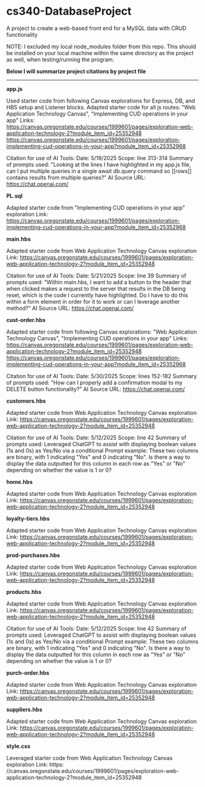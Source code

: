 # cs340-DatabaseProject
A project to create a web-based front end for a MySQL data with CRUD functionality

NOTE: I excluded my local node_modules folder from this repo. This should be installed on your local machine within the same directory as the project as well, when testing/running the program.

**Below I will summarize project citations by project file**

---

**app.js**

Used starter code from following Canvas explorations for Express, DB, and HBS setup and Listener blocks. Adapted starter code for all js routes: 
    "Web Application Technology Canvas",
    "Implementing CUD operations in your app"
Links: 
    https://canvas.oregonstate.edu/courses/1999601/pages/exploration-web-application-technology-2?module_item_id=25352948
    https://canvas.oregonstate.edu/courses/1999601/pages/exploration-implementing-cud-operations-in-your-app?module_item_id=25352968

Citation for use of AI Tools:
Date: 5/19/2025
Scope: line 313-314
Summary of prompts used:
"Looking at the lines I have highlighted in my app.js file, can I put multiple queries in a single await db.query command so [[rows]] contains results from multiple queries?”
AI Source URL: https://chat.openai.com/

**PL.sql**

Adapted starter code from "Implementing CUD operations in your app" exploration
Link: https://canvas.oregonstate.edu/courses/1999601/pages/exploration-implementing-cud-operations-in-your-app?module_item_id=25352968

**main.hbs**

Adapted starter code from Web Application Technology Canvas exploration
Link: https://canvas.oregonstate.edu/courses/1999601/pages/exploration-web-application-technology-2?module_item_id=25352948

Citation for use of AI Tools:
Date: 5/21/2025
Scope: line 39
Summary of prompts used:
"Within main.hbs, I want to add a button to the header that when clicked makes a request to the server that results in the DB 
being reset, which is the code I currently have highlighted. Do I have to do this within a form element in order for it to work
or can I leverage another method?”
AI Source URL: https://chat.openai.com/

**cust-order.hbs**

Adapted starter code from following Canvas explorations: 
    "Web Application Technology Canvas",
    "Implementing CUD operations in your app"
Links: 
    https://canvas.oregonstate.edu/courses/1999601/pages/exploration-web-application-technology-2?module_item_id=25352948
    https://canvas.oregonstate.edu/courses/1999601/pages/exploration-implementing-cud-operations-in-your-app?module_item_id=25352968

Citation for use of AI Tools:
Date: 5/30/2025
Scope: lines 152-182
Summary of prompts used:
"How can I properly add a confirmation modal to my DELETE button functionality?”
AI Source URL: https://chat.openai.com/

**customers.hbs**
    
Adapted starter code from Web Application Technology Canvas exploration
Link: https://canvas.oregonstate.edu/courses/1999601/pages/exploration-web-application-technology-2?module_item_id=25352948

Citation for use of AI Tools:
Date: 5/12/2025
Scope: line 42
Summary of prompts used:
Leveraged ChatGPT to assist with displaying boolean values (1s and 0s) as Yes/No via a conditional
Prompt example: These two columns are binary, with 1 indicating "Yes" and 0 indicating "No". Is there a way to display the data outputted for this column in each row as "Yes" or "No" depending on whether the value is 1 or 0?

**home.hbs**

Adapted starter code from Web Application Technology Canvas exploration
Link: https://canvas.oregonstate.edu/courses/1999601/pages/exploration-web-application-technology-2?module_item_id=25352948

**loyalty-tiers.hbs**

Adapted starter code from Web Application Technology Canvas exploration
Link: https://canvas.oregonstate.edu/courses/1999601/pages/exploration-web-application-technology-2?module_item_id=25352948

**prod-purchases.hbs**

Adapted starter code from Web Application Technology Canvas exploration
Link: https://canvas.oregonstate.edu/courses/1999601/pages/exploration-web-application-technology-2?module_item_id=25352948

**products.hbs**

Adapted starter code from Web Application Technology Canvas exploration
Link: https://canvas.oregonstate.edu/courses/1999601/pages/exploration-web-application-technology-2?module_item_id=25352948

Citation for use of AI Tools:
Date: 5/12/2025
Scope: line 42
Summary of prompts used:
Leveraged ChatGPT to assist with displaying boolean values (1s and 0s) as Yes/No via a conditional
Prompt example: These two columns are binary, with 1 indicating "Yes" and 0 indicating "No". Is there a way to display the data outputted for this column in each row as "Yes" or "No" depending on whether the value is 1 or 0?

**purch-order.hbs**

Adapted starter code from Web Application Technology Canvas exploration
Link: https://canvas.oregonstate.edu/courses/1999601/pages/exploration-web-application-technology-2?module_item_id=25352948

**suppliers.hbs**

Adapted starter code from Web Application Technology Canvas exploration
Link: https://canvas.oregonstate.edu/courses/1999601/pages/exploration-web-application-technology-2?module_item_id=25352948

**style.css**

Leveraged starter code from Web Application Technology Canvas exploration Link: https: //canvas.oregonstate.edu/courses/1999601/pages/exploration-web-application-technology-2?module_item_id=25352948
